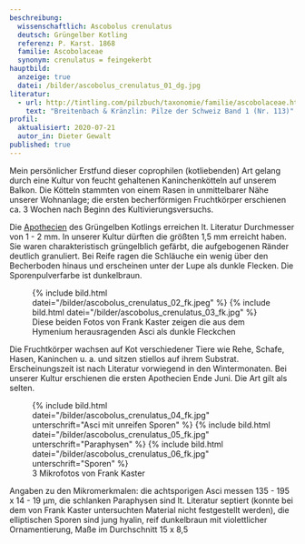```yaml
---
beschreibung:
  wissenschaftlich: Ascobolus crenulatus
  deutsch: Grüngelber Kotling
  referenz: P. Karst. 1868
  familie: Ascobolaceae
  synonym: crenulatus = feingekerbt
hauptbild:
  anzeige: true
  datei: /bilder/ascobolus_crenulatus_01_dg.jpg
literatur:
  - url: http://tintling.com/pilzbuch/taxonomie/familie/ascobolaceae.html
    text: "Breitenbach & Kränzlin: Pilze der Schweiz Band 1 (Nr. 113)"
profil:
  aktualisiert: 2020-07-21
  autor_in: Dieter Gewalt
published: true
---
```

Mein persönlicher Erstfund dieser coprophilen (kotliebenden) Art gelang durch eine Kultur von feucht gehaltenen Kaninchenkötteln auf unserem Balkon. Die Kötteln stammten von einem Rasen in unmittelbarer Nähe unserer Wohnanlage; die ersten becherförmigen Fruchtkörper erschienen ca. 3 Wochen nach Beginn des Kultivierungsversuchs.

Die [Apothecien](Apothecien "Glossar") des Grüngelben Kotlings erreichen lt. Literatur Durchmesser von 1 - 2 mm. In unserer Kultur dürften die größten 1,5 mm erreicht haben. Sie waren charakteristisch grüngelblich gefärbt, die aufgebogenen Ränder deutlich granuliert. Bei Reife ragen die Schläuche ein wenig über den Becherboden hinaus und erscheinen unter der Lupe als dunkle Flecken. Die Sporenpulverfarbe ist dunkelbraun.

<figure class="standard">
  {% include bild.html datei="/bilder/ascobolus_crenulatus_02_fk.jpeg" %}
  {% include bild.html datei="/bilder/ascobolus_crenulatus_03_fk.jpg" %}
  <figcaption>Diese beiden Fotos von Frank Kaster zeigen die aus dem Hymenium herausragenden Asci als dunkle Fleckchen</figcaption>
</figure>

Die Fruchtkörper wachsen auf Kot verschiedener Tiere wie Rehe, Schafe, Hasen, Kaninchen u. a. und sitzen stiellos auf ihrem Substrat. Erscheinungszeit ist nach Literatur vorwiegend in den Wintermonaten. Bei unserer Kultur erschienen die ersten Apothecien Ende Juni. Die Art gilt als selten.

<figure class="klein">
  {% include bild.html datei="/bilder/ascobolus_crenulatus_04_fk.jpg" unterschrift="Asci mit unreifen Sporen" %}
  {% include bild.html datei="/bilder/ascobolus_crenulatus_05_fk.jpg" unterschrift="Paraphysen" %}
  {% include bild.html datei="/bilder/ascobolus_crenulatus_06_fk.jpg" unterschrift="Sporen" %}
  <figcaption>3 Mikrofotos von Frank Kaster</figcaption>
</figure>

Angaben zu den Mikromerkmalen: die achtsporigen Asci messen 135 - 195 x 14 - 19 µm, die schlanken Paraphysen sind lt. Literatur septiert (konnte bei dem von Frank Kaster untersuchten Material nicht festgestellt werden), die elliptischen Sporen sind jung hyalin, reif dunkelbraun mit violettlicher Ornamentierung, Maße im Durchschnitt 15 x 8,5